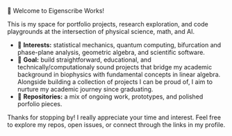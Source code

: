 👋 Welcome to Eigenscribe Works! 

This is my space for portfolio projects, research exploration, and code playgrounds at the intersection of physical science, math, and AI. 

- 🧪 **Interests:** statistical mechanics, quantum computing, bifurcation and phase-plane analysis, geometric algebra, and scientific software.
- 🎯 **Goal:** build straightforward, educational, and technically/computationaly sound projects that bridge my academic background in biophysics with fundamental concepts in linear algebra. Alongside building a collection of projects I can be proud of, I aim to nurture my academic journey since graduating.
- 📂 **Repositories:** a mix of ongoing work, prototypes, and polished porfolio pieces.

Thanks for stopping by! I really appreciate your time and interest. Feel free to explore my repos, open issues, or connect through the links in my profile.

<!---
eigenscribe/eigenscribe is a ✨ super special ✨ repository because its `README.md` (this file) appears on your GitHub profile.
You can click the Preview link to take a look at your changes.
--->

